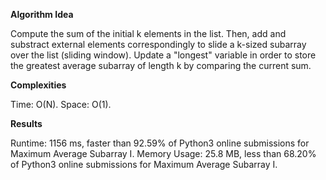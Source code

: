 **Algorithm Idea**

Compute the sum of the initial k elements in 
the list. Then, add and substract external elements 
correspondingly to slide a k-sized subarray over 
the list (sliding window). Update a "longest" variable 
in order to store the greatest average subarray of length k 
by comparing the current sum. 

**Complexities**

Time: O(N).
Space: O(1).

**Results**

Runtime: 1156 ms, faster than 92.59% of Python3 online submissions for Maximum Average Subarray I.
Memory Usage: 25.8 MB, less than 68.20% of Python3 online submissions for Maximum Average Subarray I.

